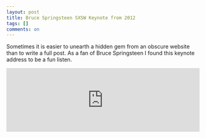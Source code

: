 ```yaml
---
layout: post
title: Bruce Springsteen SXSW Keynote from 2012
tags: []
comments: on
---
```

Sometimes it is easier to unearth a hidden gem from an obscure website than to write a full post. As a fan of Bruce Springsteen I found this keynote address to be a fun listen.

<iframe src="http://w.soundcloud.com/player/?url=http%3A%2F%2Fapi.soundcloud.com%2Ftracks%2F40052013&amp;show_artwork=true" frameborder="no" scrolling="no" width="100%" height="166"></iframe>
